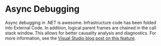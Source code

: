 # Async Debugging

Async debugging in .NET is awesome. Infrastructure code has been folded into
External Code. In addition, logical parent frames are chained in the call stack
window. This allows for better causality analysis and diagnostics. For more
information, see the [Visual Studio blog post on this feature](http://blogs.msdn.com/b/visualstudioalm/archive/2013/07/01/debugging-asynchronous-code-in-visual-studio-2013-call-stack-enhancements.aspx).

